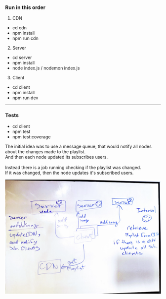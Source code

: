 ### Run in this order

1. CDN
- cd cdn
- npm install
- npm run cdn

2. Server
- cd server
- npm install
- node index.js / nodemon index.js 

3. Client
- cd client
- npm install
- npm run dev
---
### Tests
- cd client
- npm test
- npm test:coverage

The initial idea was to use a message queue, that would notify all nodes about the changes made to the playlist.  
And then each node updated its subscribes users.  
<br />
Instead there is a job running checking if the playlist was changed.  
If it was changed, then the node updates it's subscribed users.  

![alt text](https://github.com/boris-grinshpun/myplayer/blob/main/screen.png?raw=true)

